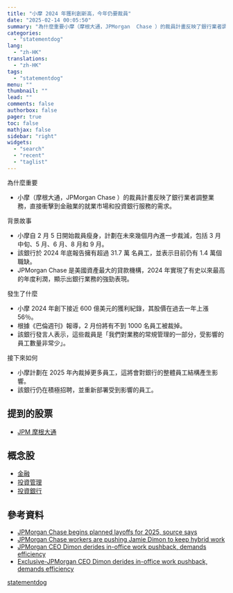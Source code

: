 ```yaml
---
title: "小摩 2024 年獲利創新高，今年仍要裁員"
date: "2025-02-14 00:05:50"
summary: "為什麼重要小摩（摩根大通，JPMorgan  Chase ）的裁員計畫反映了銀行業者調整業..."
categories:
  - "statementdog"
lang:
  - "zh-HK"
translations:
  - "zh-HK"
tags:
  - "statementdog"
menu: ""
thumbnail: ""
lead: ""
comments: false
authorbox: false
pager: true
toc: false
mathjax: false
sidebar: "right"
widgets:
  - "search"
  - "recent"
  - "taglist"
---
```


為什麼重要

* 小摩（摩根大通，JPMorgan Chase ）的裁員計畫反映了銀行業者調整業務，直接衝擊到金融業的就業市場和投資銀行服務的需求。

背景故事

* 小摩自 2 月 5 日開始裁員瘦身，計劃在未來幾個月內進一步裁減，包括 3 月中旬、5 月、6 月、8 月和 9 月。
* 該銀行於 2024 年底報告擁有超過 31.7 萬 名員工，並表示目前仍有 1.4 萬個職缺。
* JPMorgan Chase 是美國資產最大的貸款機構，2024 年實現了有史以來最高的年度利潤，顯示出銀行業務的強勁表現。

發生了什麼

* 小摩 2024 年創下接近 600 億美元的獲利紀錄，其股價在過去一年上漲 56％。
* 根據《巴倫週刊》報導，2 月份將有不到 1000 名員工被裁掉。
* 該銀行發言人表示，這些裁員是「我們對業務的常規管理的一部分，受影響的員工數量非常少」。

接下來如何

* 小摩計劃在 2025 年內裁掉更多員工，這將會對銀行的整體員工結構產生影響。
* 該銀行仍在積極招聘，並重新部署受到影響的員工。

提到的股票
-----

* [JPM 摩根大通](/analysis/JPM)

概念股
---

* [金融](/tags/338)
* [投資管理](/tags/561)
* [投資銀行](/tags/1179)

參考資料
----

* [JPMorgan Chase begins planned layoffs for 2025, source says](https://ca.finance.yahoo.com/news/jpmorgan-chase-begins-layoffs-more-163424216.html?.tsrc=rss)
* [JPMorgan Chase workers are pushing Jamie Dimon to keep hybrid work](https://finance.yahoo.com/news/jpmorgan-chase-workers-pushing-jamie-152700544.html?.tsrc=rss)
* [JPMorgan CEO Dimon derides in-office work pushback, demands efficiency](https://finance.yahoo.com/news/exclusive-jpmorgan-ceo-dimon-derides-014208918.html?.tsrc=rss)
* [Exclusive-JPMorgan CEO Dimon derides in-office work pushback, demands efficiency](https://ca.finance.yahoo.com/news/exclusive-jpmorgan-ceo-dimon-derides-014208206.html?.tsrc=rss)

[statementdog](https://statementdog.com/news/12428)
